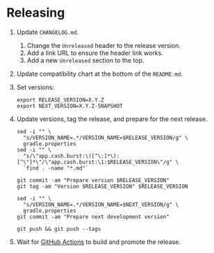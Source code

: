 Releasing
=========

1. Update `CHANGELOG.md`.
   1. Change the `Unreleased` header to the release version.
   2. Add a link URL to ensure the header link works.
   3. Add a new `Unreleased` section to the top.


2. Update compatibility chart at the bottom of the `README.md`.

3. Set versions:

    ```
    export RELEASE_VERSION=X.Y.Z
    export NEXT_VERSION=X.Y.Z-SNAPSHOT
    ```

4. Update versions, tag the release, and prepare for the next release.

    ```
    sed -i "" \
      "s/VERSION_NAME=.*/VERSION_NAME=$RELEASE_VERSION/g" \
      gradle.properties
    sed -i "" \
      "s/\"app.cash.burst:\([^\:]*\):[^\"]*\"/\"app.cash.burst:\1:$RELEASE_VERSION\"/g" \
      `find . -name "*.md"`

    git commit -am "Prepare version $RELEASE_VERSION"
    git tag -am "Version $RELEASE_VERSION" $RELEASE_VERSION

    sed -i "" \
      "s/VERSION_NAME=.*/VERSION_NAME=$NEXT_VERSION/g" \
      gradle.properties
    git commit -am "Prepare next development version"

    git push && git push --tags
    ```

5. Wait for [GitHub Actions][github_actions] to build and promote the release.

[github_actions]: https://github.com/cashapp/burst/actions
